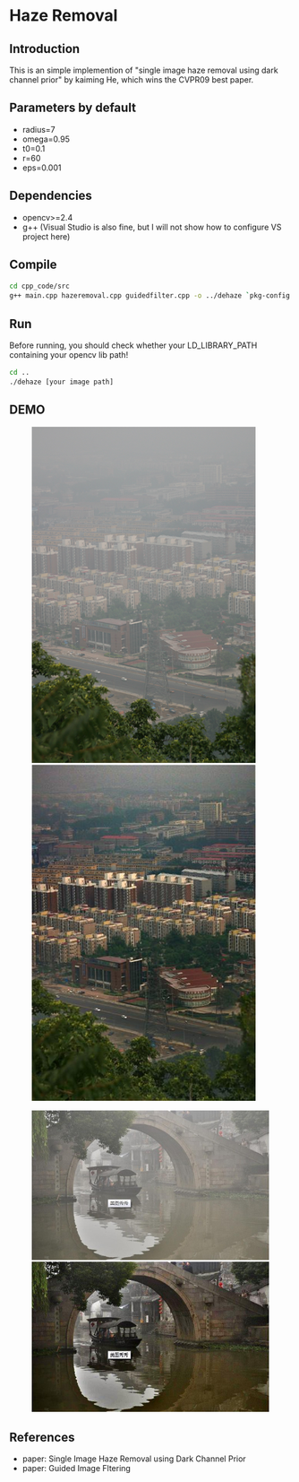 # Haze Removal

## Introduction

This is an simple implemention of "single image haze removal using dark channel prior" by kaiming He, which wins the CVPR09 best paper.

## Parameters by default
- radius=7
- omega=0.95
- t0=0.1
- r=60
- eps=0.001

## Dependencies

- opencv>=2.4
- g++ (Visual Studio is also fine, but I will not show how to configure VS project here)

## Compile

```bash
cd cpp_code/src
g++ main.cpp hazeremoval.cpp guidedfilter.cpp -o ../dehaze `pkg-config --libs --cflags opencv`
```

## Run

Before running, you should check whether your LD_LIBRARY_PATH containing your opencv lib path!

```bash
cd ..
./dehaze [your image path]
```


## DEMO

<figure class="half">
    <img src="demo/canon3.bmp">
    <img src="demo/canon3_rev.jpg">
</figure>

<figure class="half">
    <img src="demo/22.jpg">
    <img src="demo/22_rev.jpg">
</figure>


## References

- paper: Single Image Haze Removal using Dark Channel Prior
- paper: Guided Image Fltering
